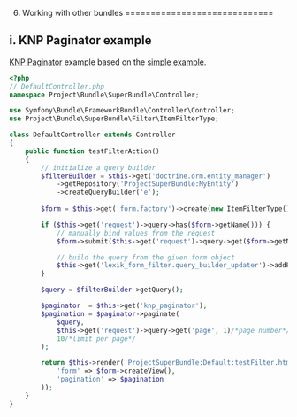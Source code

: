 6. Working with other bundles
=============================

i. KNP Paginator example
-----------------

[KNP Paginator](https://github.com/KnpLabs/KnpPaginatorBundle) example based on the [simple example](working-with-the-bundle.md#i-simple-example).

```php
<?php
// DefaultController.php
namespace Project\Bundle\SuperBundle\Controller;

use Symfony\Bundle\FrameworkBundle\Controller\Controller;
use Project\Bundle\SuperBundle\Filter\ItemFilterType;

class DefaultController extends Controller
{
    public function testFilterAction()
    {
        // initialize a query builder
        $filterBuilder = $this->get('doctrine.orm.entity_manager')
            ->getRepository('ProjectSuperBundle:MyEntity')
            ->createQueryBuilder('e');
    
        $form = $this->get('form.factory')->create(new ItemFilterType());

        if ($this->get('request')->query->has($form->getName())) {
            // manually bind values from the request
            $form->submit($this->get('request')->query->get($form->getName()));

            // build the query from the given form object
            $this->get('lexik_form_filter.query_builder_updater')->addFilterConditions($form, $filterBuilder);
        }

        $query = $filterBuilder->getQuery();

        $paginator  = $this->get('knp_paginator');
        $pagination = $paginator->paginate(
            $query,
            $this->get('request')->query->get('page', 1)/*page number*/,
            10/*limit per page*/
        );

        return $this->render('ProjectSuperBundle:Default:testFilter.html.twig', array(
            'form' => $form->createView(),
            'pagination' => $pagination
        ));
    }
}
```
